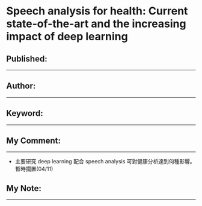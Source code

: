 # Speech analysis for health: Current state-of-the-art and the increasing impact of deep learning

## Published:

---



## Author:

---



## Keyword:

---



## My Comment:

---

- 主要研究 deep learning 配合 speech analysis 可對健康分析達到何種影響。暫時擱置(04/11)

## My Note:

---
